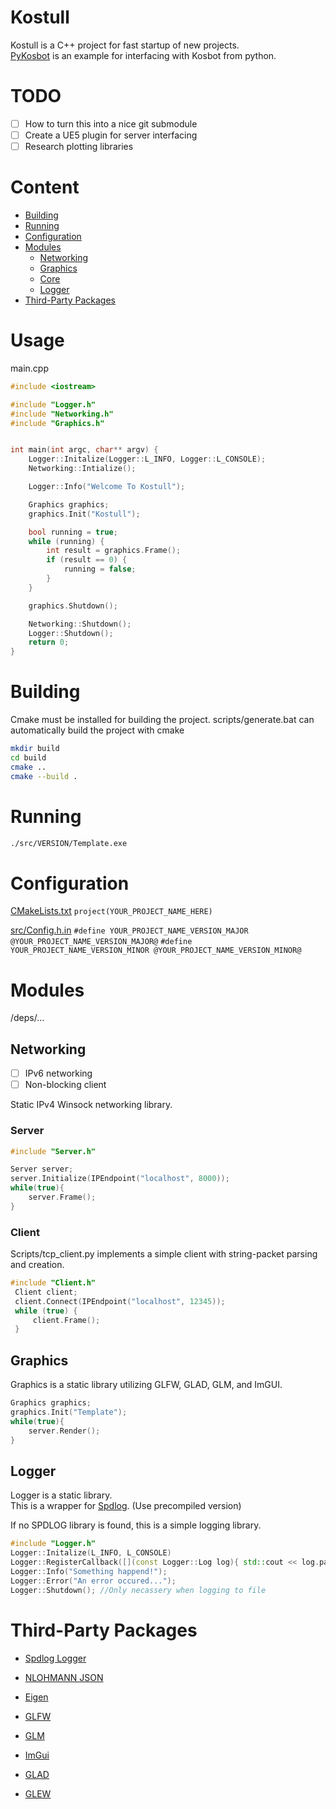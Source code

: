 # Kostull
 
Kostull is a C++ project for fast startup of new projects.  
[PyKosbot](https://github.com/adamaske/PyKosbot) is an example for interfacing with Kosbot from python. 

# TODO
- [ ] How to turn this into a nice git submodule
- [ ] Create a UE5 plugin for server interfacing
- [ ] Research plotting libraries

# Content
- [Building](#building)
- [Running](#running)
- [Configuration](#configuration)
- [Modules](#modules)
	- [Networking](#configuration)
	- [Graphics](#graphics)
	- [Core](#core)
    - [Logger](#logger)
- [Third-Party Packages](#third-party-packages)

# Usage
 
main.cpp
```c++
#include <iostream>

#include "Logger.h"
#include "Networking.h"
#include "Graphics.h"


int main(int argc, char** argv) {
	Logger::Initalize(Logger::L_INFO, Logger::L_CONSOLE);
	Networking::Intialize();

	Logger::Info("Welcome To Kostull");

	Graphics graphics;
	graphics.Init("Kostull");

	bool running = true;
	while (running) {
		int result = graphics.Frame();
		if (result == 0) {
			running = false;
		}
	}

	graphics.Shutdown();

	Networking::Shutdown();
	Logger::Shutdown();
	return 0;
}
```

# Building
Cmake must be installed for building the project. 
scripts/generate.bat can automatically build the project with cmake 
```bash
mkdir build
cd build
cmake ..
cmake --build .
```

# Running
```bash
./src/VERSION/Template.exe
```

# Configuration
[CMakeLists.txt](CMakeLists.txt)
`project(YOUR_PROJECT_NAME_HERE)`

[src/Config.h.in](src/Config.h.in)
`#define YOUR_PROJECT_NAME_VERSION_MAJOR @YOUR_PROJECT_NAME_VERSION_MAJOR@`
`#define YOUR_PROJECT_NAME_VERSION_MINOR @YOUR_PROJECT_NAME_VERSION_MINOR@`

# Modules
/deps/...

## Networking
- [ ] IPv6 networking
- [ ] Non-blocking client

Static IPv4 Winsock networking library.  

### Server
```cpp
#include "Server.h"

Server server;
server.Initialize(IPEndpoint("localhost", 8000));
while(true){
    server.Frame();
}
```
### Client

Scripts/tcp_client.py implements a simple client with string-packet parsing and creation. 
```cpp
#include "Client.h"
 Client client;
 client.Connect(IPEndpoint("localhost", 12345));
 while (true) {
     client.Frame();
 }
```

## Graphics
Graphics is a static library utilizing GLFW, GLAD, GLM, and ImGUI.
```cpp
Graphics graphics;
graphics.Init("Template");
while(true){
    server.Render();
}
```

## Logger
Logger is a static library.  
This is a wrapper for [Spdlog](https://github.com/gabime/spdlog). (Use precompiled version)

If no SPDLOG library is found, this is a simple logging library. 
```cpp
#include "Logger.h"
Logger::Initalize(L_INFO, L_CONSOLE)
Logger::RegisterCallback([](const Logger::Log log){ std::cout << log.payload << std::endl;})
Logger::Info("Something happend!");
Logger::Error("An error occured...");
Logger::Shutdown(); //Only necassery when logging to file 
```

# Third-Party Packages

- [Spdlog Logger](https://github.com/gabime/spdlog)

- [NLOHMANN JSON](https://github.com/nlohmann/json)

- [Eigen](https://gitlab.com/libeigen/eigen)

- [GLFW](https://www.glfw.org/)

- [GLM](https://github.com/g-truc/glm)

- [ImGui](https://github.com/ocornut/imgui)

- [GLAD](https://github.com/Dav1dde/glad)

- [GLEW](https://github.com/nigels-com/glew)
